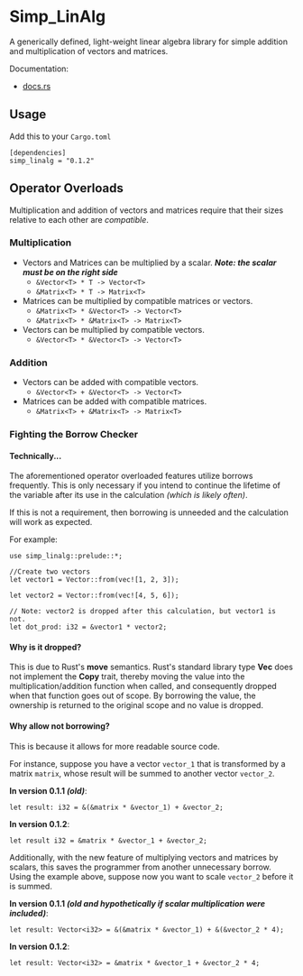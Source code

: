 # Simp_LinAlg

A generically defined, light-weight linear algebra library for simple addition and multiplication of vectors and matrices.

Documentation:
- [docs.rs](https://docs.rs/simp_linalg/)

## Usage

Add this to your ``Cargo.toml``
```
[dependencies]
simp_linalg = "0.1.2"
```

## Operator Overloads

Multiplication and addition of vectors and matrices require that their sizes relative to each other are *compatible*.

### Multiplication

- Vectors and Matrices can be multiplied by a scalar. __*Note: the scalar must be on the right side*__
	* ``&Vector<T> * T -> Vector<T>``
	* ``&Matrix<T> * T -> Matrix<T>``
- Matrices can be multiplied by compatible matrices or vectors. 
	* ``&Matrix<T> * &Vector<T> -> Vector<T>``
	* ``&Matrix<T> * &Matrix<T> -> Matrix<T>``
- Vectors can be multiplied by compatible vectors.
	* ``&Vector<T> * &Vector<T> -> Vector<T>``

### Addition

- Vectors can be added with compatible vectors.
	* ``&Vector<T> + &Vector<T> -> Vector<T>``
- Matrices can be added with compatible matrices.
	* ``&Matrix<T> + &Matrix<T> -> Matrix<T>``

### Fighting the Borrow Checker

#### Technically...

The aforementioned operator overloaded features utilize borrows frequently. This is only necessary if you intend to continue the lifetime of the variable after its use in the calculation *(which is likely often)*.

If this is not a requirement, then borrowing is unneeded and the calculation will work as expected.

For example:
```
use simp_linalg::prelude::*;

//Create two vectors
let vector1 = Vector::from(vec![1, 2, 3]);

let vector2 = Vector::from(vec![4, 5, 6]);

// Note: vector2 is dropped after this calculation, but vector1 is not.
let dot_prod: i32 = &vector1 * vector2;
```

#### Why is it dropped?

This is due to Rust's **move** semantics. Rust's standard library type **Vec** does not implement the **Copy** trait, thereby moving the value into the multiplication/addition function when called, and consequently dropped when that function goes out of scope. By borrowing the value, the ownership is returned to the original scope and no value is dropped.

#### Why allow not borrowing?

This is because it allows for more readable source code.

For instance, suppose you have a vector ``vector_1`` that is transformed by a matrix ``matrix``, whose result will be summed to another vector ``vector_2``.

__In version 0.1.1 *(old)*__:
```
let result: i32 = &(&matrix * &vector_1) + &vector_2;
```

__In version 0.1.2__:
```
let result i32 = &matrix * &vector_1 + &vector_2;
```

Additionally, with the new feature of multiplying vectors and matrices by scalars, this saves the programmer from another unnecessary borrow. Using the example above, suppose now you want to scale ``vector_2`` before it is summed.

__In version 0.1.1 *(old and hypothetically if scalar multiplication were included)*__:
```
let result: Vector<i32> = &(&matrix * &vector_1) + &(&vector_2 * 4);
```

__In version 0.1.2__:
```
let result: Vector<i32> = &matrix * &vector_1 + &vector_2 * 4;
```